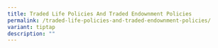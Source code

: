 ```yaml
---
title: Traded Life Policies And Traded Endownment Policies
permalink: /traded-life-policies-and-traded-endownment-policies/
variant: tiptap
description: ""
---
```

